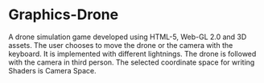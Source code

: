# Graphics-Drone
A drone simulation game developed using HTML-5, Web-GL 2.0 and 3D assets.
The user chooses to move the drone or the camera with the keyboard. It is implemented with different lightnings. The drone is followed with the camera in third person. The selected coordinate	space	for	writing	Shaders is Camera Space.
